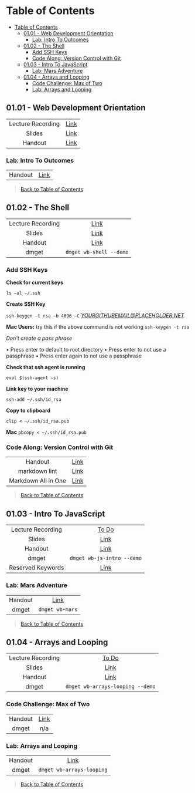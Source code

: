 # Table of Contents

- [Table of Contents](#table-of-contents)
  - [01.01 - Web Development Orientation](#0101---web-development-orientation)
    - [Lab: Intro To Outcomes](#lab-intro-to-outcomes)
  - [01.02 - The Shell](#0102---the-shell)
    - [Add SSH Keys](#add-ssh-keys)
    - [Code Along: Version Control with Git](#code-along-version-control-with-git)
  - [01.03 - Intro To JavaScript](#0103---intro-to-javascript)
    - [Lab: Mars Adventure](#lab-mars-adventure)
  - [01.04 - Arrays and Looping](#0104---arrays-and-looping)
    - [Code Challenge: Max of Two](#code-challenge-max-of-two)
    - [Lab: Arrays and Looping](#lab-arrays-and-looping)

## 01.01 - Web Development Orientation

|  |  |
| :---: | :---: |
| Lecture Recording | [Link](https://strategiced.zoom.us/rec/share/8zHcEfoPLQ8rp8Ahu5-UQ9m6HgP5Q4SpNZzG_54qMgNzpqN_j9wVAlWxQAvaOkQz.OFHVENKt9sBj2jxM) |
| Slides | [Link](https://slides.com/dmweb/lehi-web-immersive-orientation) |
| Handout | [Link](https://ed.devmountain.com/materials/ogptlh2/lectures/wb-orientation/) |

### Lab: Intro To Outcomes

|  |  |
| :---: | :---: |
| Handout | [Link](https://ed.devmountain.com/materials/ogptlh2/exercises/oc-intro/) |

> [Back to Table of Contents](#table-of-contents)

## 01.02 - The Shell

|  |  |
| :---: | :---: |
| Lecture Recording | [Link]() |
| Slides | [Link](https://ed.devmountain.com/materials/ogptlh2/slides/wb-shell/) |
| Handout | [Link](https://ed.devmountain.com/materials/ogptlh2/lectures/wb-shell/) |
| dmget | `dmget wb-shell --demo` |

### Add SSH Keys

**Check for current keys**

`ls –al ~/.ssh`

**Create SSH Key**

`ssh-keygen –t rsa –b 4096 –C` *YOURGITHUBEMAIL@PLACEHOLDER.NET*

**Mac Users:** try this if the above command is not working `ssh-keygen -t rsa`

*Don't create a pass phrase*

•	Press enter to default to root directory
•	Press enter to not use a passphrase
•	Press enter again to not use a passphrase

**Check that ssh agent is running**

`eval $(ssh-agent –s)`

**Link key to your machine**

`ssh-add ~/.ssh/id_rsa`

**Copy to clipboard**

`clip < ~/.ssh/id_rsa.pub`

**Mac** `pbcopy < ~/.ssh/id_rsa.pub`

### Code Along: Version Control with Git

|  |  |
| :---: | :---: |
| Handout | [Link](https://ed.devmountain.com/materials/ogptlh2/exercises/wb-git/) |
| markdown lint | [Link](https://marketplace.visualstudio.com/items?itemName=DavidAnson.vscode-markdownlint) |
| Markdown All in One | [Link](https://marketplace.visualstudio.com/items?itemName=yzhang.markdown-all-in-one) |
 
> [Back to Table of Contents](#table-of-contents)

## 01.03 - Intro To JavaScript

|  |  |
| :---: | :---: |
| Lecture Recording | [To Do]() |
| Slides | [Link](https://ed.devmountain.com/materials/ogptlh2/slides/wb-js-intro/) |
| Handout | [Link](https://ed.devmountain.com/materials/ogptlh2/lectures/wb-js-intro/) |
| dmget | `dmget wb-js-intro --demo` |
| Reserved Keywords | [Link](https://www.techonthenet.com/js/reserved_words.php) |

### Lab: Mars Adventure

|  |  |
| :---: | :---: |
| Handout | [Link](https://ed.devmountain.com/materials/ogptlh2/exercises/wb-mars/) |
| dmget | `dmget wb-mars` |

> [Back to Table of Contents](#table-of-contents)

## 01.04 - Arrays and Looping

|  |  |
| :---: | :---: |
| Lecture Recording | [To Do]() |
| Slides | [Link](https://ed.devmountain.com/materials/ogptlh2/slides/wb-arrays-looping/) |
| Handout | [Link](https://ed.devmountain.com/materials/ogptlh2/lectures/wb-arrays-looping/) |
| dmget | `dmget wb-arrays-looping --demo` |

### Code Challenge: Max of Two

|  |  |
| :---: | :---: |
| Handout | [Link](https://ed.devmountain.com/materials/ogptlh2/exercises/challenge-max-of-two/) |
| dmget | n/a |

### Lab: Arrays and Looping

|  |  |
| :---: | :---: |
| Handout | [Link](https://ed.devmountain.com/materials/ogptlh2/exercises/wb-arrays-looping/) |
| dmget | `dmget wb-arrays-looping` |

> [Back to Table of Contents](#table-of-contents)
